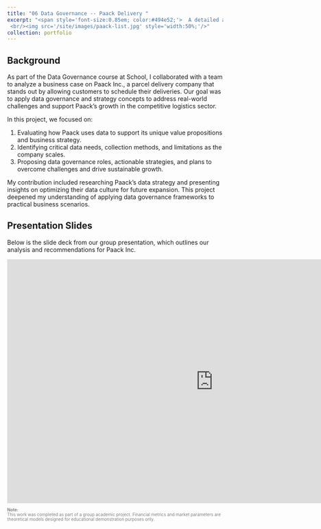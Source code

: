 ```yaml
---
title: "06 Data Governance -- Paack Delivery "
excerpt: "<span style='font-size:0.85em; color:#494e52;'>  A detailed analysis of Paack Inc.'s data governance challenges and strategic solutions (in school group project)...
 <br/><img src='/site/images/paack-list.jpg' style='width:50%;'/>"
collection: portfolio
---
```



## Background
As part of the Data Governance course at School, I collaborated with a team to analyze a business case on Paack Inc., a parcel delivery company that stands out by allowing customers to schedule their deliveries. Our goal was to apply data governance and strategy concepts to address real-world challenges and support Paack’s growth in the competitive logistics sector.

In this project, we focused on:
1. Evaluating how Paack uses data to support its unique value propositions and business strategy.
2. Identifying critical data needs, collection methods, and limitations as the company scales.
3. Proposing data governance roles, actionable strategies, and plans to overcome challenges and drive sustainable growth.

My contribution included researching Paack’s data strategy and presenting insights on optimizing their data culture for future expansion. This project deepened my understanding of applying data governance frameworks to practical business scenarios.

## Presentation Slides
Below is the slide deck from our group presentation, which outlines our analysis and recommendations for Paack Inc. 

<iframe src="https://docs.google.com/presentation/d/e/2PACX-1vS1c5BR6-rNgLdqOzVYmWnxetDaq_t0ey0cnL7K6c1YBbPPd3YOpYe9qBVV_PbX263HSohbQk-8YMQQ/pubembed?start=true&loop=true&delayms=2000" frameborder="0" width="960" height="569" allowfullscreen="true" mozallowfullscreen="true" webkitallowfullscreen="true"></iframe>


<p style="font-size: 0.7em; color: gray; text-align: left;">
  <strong>Note: </strong><br/>
  This work was completed as part of a group academic project. Financial metrics and market parameters are theoretical models designed for educational demonstration purposes only.
</p>
